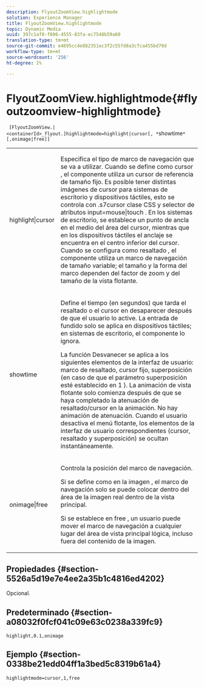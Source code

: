 ```yaml
---
description: FlyoutZoomView.highlightmode
solution: Experience Manager
title: FlyoutZoomView.highlightmode
topic: Dynamic Media
uuid: 397c1af0-f806-4555-83fa-ec7548b59a60
translation-type: tm+mt
source-git-commit: e4695cc4e882351ec3f2c55fd8a3cfca455bd79d
workflow-type: tm+mt
source-wordcount: '256'
ht-degree: 1%

---
```



# FlyoutZoomView.highlightmode{#flyoutzoomview-highlightmode}

` [FlyoutZoomView.|<containerId>_flyout.]highlightmode=highlight|cursor[, *`showtime`*[,onimage|free]]`

<table id="table_C6F4C663099F40698874731590A22924"> 
 <tbody> 
  <tr> 
   <td colname="col1"> <p> <span class="codeph"> highlight|cursor  </span> </p> </td> 
   <td colname="col2"> <p> Especifica el tipo de marco de navegación que se va a utilizar. Cuando se define como <span class="codeph"> cursor </span>, el componente utiliza un cursor de referencia de tamaño fijo. Es posible tener distintas imágenes de cursor para sistemas de escritorio y dispositivos táctiles, esto se controla con <span class="codeph"> .s7cursor </span> clase CSS y <span class="codeph"> selector de atributos input=mouse|touch </span>. En los sistemas de escritorio, se establece un punto de ancla en el medio del área del cursor, mientras que en los dispositivos táctiles el anclaje se encuentra en el centro inferior del cursor. Cuando se configura como <span class="codeph"> resaltado </span>, el componente utiliza un marco de navegación de tamaño variable; el tamaño y la forma del marco dependen del factor de zoom y del tamaño de la vista flotante. </p> </td> 
  </tr> 
  <tr> 
   <td colname="col1"> <p> <span class="codeph"> <span class="varname"> showtime  </span> </span> </p> </td> 
   <td colname="col2"> <p> Define el tiempo (en segundos) que tarda el resaltado o el cursor en desaparecer después de que el usuario lo active. La entrada de fundido solo se aplica en dispositivos táctiles; en sistemas de escritorio, el componente lo ignora. </p> <p>La función Desvanecer se aplica a los siguientes elementos de la interfaz de usuario: marco de resaltado, cursor fijo, superposición (en caso de que el parámetro <span class="codeph"> superposición </span> esté establecido en <span class="codeph"> 1 </span>). La animación de vista flotante solo comienza después de que se haya completado la atenuación de resaltado/cursor en la animación. No hay animación de atenuación. Cuando el usuario desactiva el menú flotante, los elementos de la interfaz de usuario correspondientes (cursor, resaltado y superposición) se ocultan instantáneamente. </p> </td> 
  </tr> 
  <tr> 
   <td colname="col1"> <p> <span class="codeph"> onimage|free  </span> </p> </td> 
   <td colname="col2"> <p> Controla la posición del marco de navegación. </p> <p>Si se define como <span class="codeph"> en la imagen </span>, el marco de navegación solo se puede colocar dentro del área de la imagen real dentro de la vista principal. </p> <p>Si se establece en <span class="codeph"> free </span>, un usuario puede mover el marco de navegación a cualquier lugar del área de vista principal lógica, incluso fuera del contenido de la imagen. </p> </td> 
  </tr> 
 </tbody> 
</table>

## Propiedades {#section-5526a5d19e7e4ee2a35b1c4816ed4202}

Opcional.

## Predeterminado {#section-a08032f0fcf041c09e63c0238a339fc9}

`highlight,0.1,onimage`

## Ejemplo {#section-0338be21edd04ff1a3bed5c8319b61a4}

`highlightmode=cursor,1,free`
